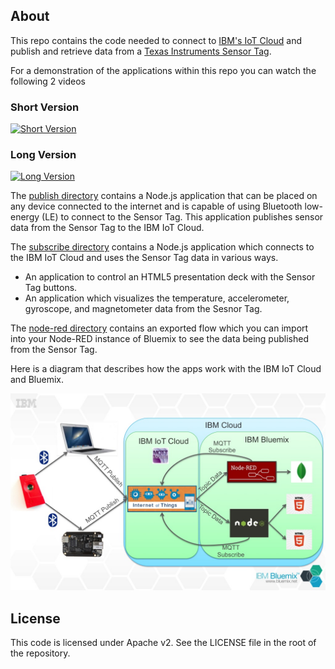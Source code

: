 ## About 
This repo contains the code needed to connect to [IBM's IoT Cloud](https://internetofthings.ibmcloud.com/#/) 
and publish and retrieve data from a [Texas Instruments Sensor Tag](http://www.ti.com/tool/cc2541dk-sensor).

For a demonstration of the applications within this repo you can watch the following 2 videos

### Short Version
[![Short Version](https://i1.ytimg.com/vi/UubP2ld5AqE/0.jpg?v=53c552d1)](https://www.youtube.com/watch?v=UubP2ld5AqE)

### Long Version
[![Long Version](https://i1.ytimg.com/vi/u7VulZiGjU0/0.jpg?v=53c552d1)](https://www.youtube.com/watch?v=u7VulZiGjU0)

The [publish directory](https://github.com/IBM-Bluemix/iot-sensor-tag/tree/master/publish) contains a Node.js application 
that can be placed on any device connected to the internet and is capable of using Bluetooth low-energy 
(LE) to connect to the Sensor Tag.  This application publishes sensor data from the Sensor Tag to the IBM IoT Cloud.

The [subscribe directory](https://github.com/IBM-Bluemix/iot-sensor-tag/tree/master/subscribe) contains a 
Node.js application which connects to the IBM IoT Cloud and uses the Sensor Tag data in various ways.  

* An application to control an HTML5 presentation deck with the
Sensor Tag buttons.  
* An application which visualizes the temperature, accelerometer, gyroscope, and magnetometer
data from the Sesnor Tag.

The [node-red directory](https://github.com/IBM-Bluemix/iot-sensor-tag/tree/master/node-red) contains an exported flow 
which you can import into your Node-RED instance of Bluemix to see the data being published from the Sensor Tag.

Here is a diagram that describes how the apps work with the IBM IoT Cloud and Bluemix.

<img src="subscribe/public/sensor-tag.jpg"/>

## License
This code is licensed under Apache v2.  See the LICENSE file in the root of
the repository.